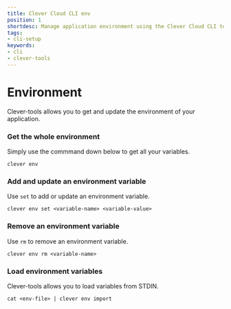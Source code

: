```yaml
---
title: Clever Cloud CLI env
position: 1
shortdesc: Manage application environment using the Clever Cloud CLI tool
tags:
- cli-setup
keywords:
- cli
- clever-tools
---
```


# Environment

Clever-tools allows you to get and update the environment of your application.

### Get the whole environment

Simply use the commmand down below to get all your variables.

    clever env

### Add and update an environment variable

Use `set` to add or update an environment variable.

    clever env set <variable-name> <variable-value>

### Remove an environment variable

Use `rm` to remove an environment variable.

    clever env rm <variable-name>

### Load environment variables

Clever-tools allows you to load variables from STDIN.

    cat <env-file> | clever env import
